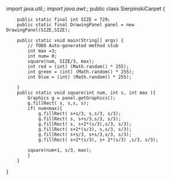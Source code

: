 import java.util.*;
import java.awt.*;
public class SierpinskiCarpet {
	
		public static final int SIZE = 729;
		public static final DrawingPanel panel = new DrawingPanel(SIZE,SIZE);
		
		public static void main(String[] args) {
			// TODO Auto-generated method stub
			int max =3;
			int num= 0;
			square(num, SIZE/3, max);
			int red = (int) (Math.random() * 255);
	        int green = (int) (Math.random() * 255);
	        int blue = (int) (Math.random() * 255);

		} 
		public static void square(int num, int s, int max ){
			Graphics g = panel.getGraphics();
			g.fillRect( s, s,s, s);
			if( num<max){
				g.fillRect( s+s/3, s,s/3, s/3);
				g.fillRect( s, s+s/3,s/3, s/3);
				g.fillRect( s, s+2*(s/3),s/3, s/3);
				g.fillRect( s+2*(s/3), s,s/3, s/3);
				g.fillRect( s+s/3, s+s/3,s/3, s/3);
				g.fillRect( s+2*(s/3), s+ 2*(s/3) ,s/3, s/3);
	
			square(num+1, s/3, max);
			}
		}
}
